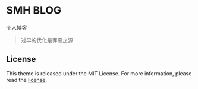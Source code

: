 # SMH BLOG
个人博客

> 过早的优化是罪恶之源

## License

This theme is released under the MIT License. For more information, please read the [license](https://github.com/smh2274/smh2274.github.io/LICENSE).
